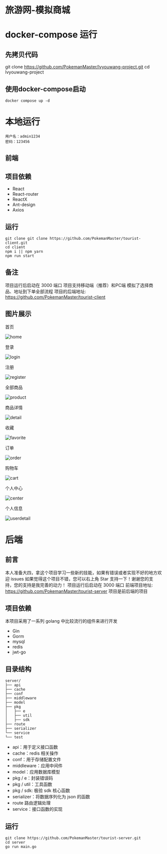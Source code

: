# 旅游网-模拟商城

# docker-compose 运行

## 先拷贝代码
git clone https://github.com/PokemanMaster/lvyouwang-project.git
cd lvyouwang-project

## 使用docker-compose启动
```
docker compose up -d
```


# 本地运行
```
用户名：admin1234
密码：123456
```

## 前端

## 项目依赖

- React
- React-router
- ReactX
- Ant-design
- Axios

## 运行

```
git clone git clone https://github.com/PokemanMaster/tourist-client.git
cd client
npm i || npm yarn
npm run start
```
## 备注

项目运行后启动在 3000 端口
项目支持移动端（推荐）和PC端
模拟了选择商品、地址到下单全部流程
项目的后端地址: https://github.com/PokemanMaster/tourist-client

## 图片展示

首页

![home](client/public/img/home.png)

登录

![login](client/public/img/login.png)

注册

![register](client/public/img/register.png)

全部商品

![product](client/public/img/product.png)

商品详情

![detail](client/public/img/detail.png)

收藏

![favorite](client/public/img/favorites.png)

订单

![order](client/public/img/order.png)

购物车

![cart](client/public/img/cart.png)

个人中心

![center](client/public/img/center.png)

个人信息

![userdetail](client/public/img/userdetail.png)


# 后端

## 前言

本人准备大四，拿这个项目学习一些新的技能，如果有错误或者实现不好的地方欢迎 issues
如果觉得这个项目不错，您可以右上角 Star 支持一下！谢谢您的支持，您的支持是我完善的动力！
项目运行后启动在 3000 端口
前端项目地址: https://github.com/PokemanMaster/tourist-server
项目是前后端的项目

## 项目依赖
本项目采用了一系列 golang 中比较流行的组件来进行开发

- Gin
- Gorm
- mysql
- redis
- jwt-go

## 目录结构
```
server/
├── api
├── cache
├── conf
├── middleware
├── model
├── pkg
│	├── e
│	├── util
│   ├── sdk
├── route
├── serializer
└── service
└── test
```
- api：用于定义接口函数
- cache：redis 相关操作
- conf：用于存储配置文件
- middleware：应用中间件
- model：应用数据库模型
- pkg / e：封装错误码
- pkg / util：工具函数
- pkg / sdk: 极验 sdk 核心函数
- serializer：将数据序列化为 json 的函数
- route 路由逻辑处理
- service：接口函数的实现

## 运行
```
git clone https://github.com/PokemanMaster/tourist-server.git
cd server
go run main.go
```

